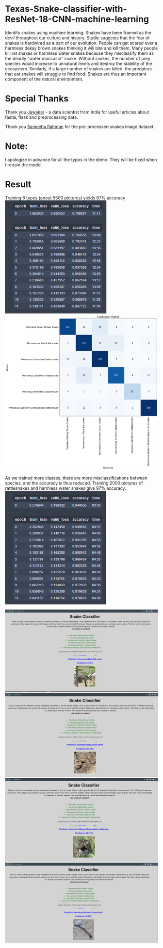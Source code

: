 # Texas-Snake-classifier-with-ResNet-18-CNN-machine-learning
Identify snakes using machine learning. Snakes have been framed as the devil throughout our culture and history. Studie suggests that the fear of snakes is hardwired as a part of our evolution. People can get scared over a harmless dekay brown snakes thinking it will bite and kill them. Many people kill rat snakes or harmless water snakes because they misclassify them as the deadly "water moccasin" snake.  Without snakes, the number of prey species would increase to unnatural levels and destroy the stability of the ecosystem. Similarly, if a large number of snakes are killed, the predators that eat snakes will struggle to find food. Snakes are thus an important component of the natural environment. 
# Special Thanks 
Thank you [Jawakar](https://medium.com/@jawakarselvavinayagam) - a data scientist from India for useful articles about fastai, flask and preprocessing data.

Thank you [Sameeha Rahman](https://www.kaggle.com/sameeharahman/preprocessed-snake-images) for the pre-processed snakes image dataset.

# Note:
I apologize in advance for all the typos in the demo. They will be fixed when I retrain the model. 
# Result
Training 6 types (about 5500 pictures) yields 87% accuracy
![Accuracy](https://github.com/Hanh-hub/Texas-Snake-classifier-with-ResNet-18-CNN-machine-learning/blob/main/accuracy%20log.PNG)
![Confustion matrix](https://github.com/Hanh-hub/Texas-Snake-classifier-with-ResNet-18-CNN-machine-learning/blob/main/confusion%20matrix.png)

As we trained more classes, there are more misclassifications between species, and the accuracy is thus reduced. 
Training 2000 pictures of rattlesnakes and harmless water snakes give 97% accuracy. 
![Accuracy when there are only two classes ](https://github.com/Hanh-hub/Texas-Snake-classifier-with-ResNet-18-CNN-machine-learning/blob/main/accuracy%20log%202%20classes.PNG)


![Testing results -black rat snake](https://github.com/Vikramkumarx/snake-bite-prediction/blob/main/Testing%20result%201.PNG)
![Testing result - dekay brown snake ](https://github.com/Hanh-hub/Texas-Snake-classifier-with-ResNet-18-CNN-machine-learning/blob/main/Testing%20result%202.PNG)
![Testing result - rattle snake ](https://github.com/Hanh-hub/Texas-Snake-classifier-with-ResNet-18-CNN-machine-learning/blob/main/Testing%20result%203.PNG)
![Testing result - cottonmouth ](https://github.com/Hanh-hub/Texas-Snake-classifier-with-ResNet-18-CNN-machine-learning/blob/main/Testing%20result%204.PNG)
